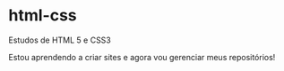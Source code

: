 # html-css
 Estudos de HTML 5 e CSS3

 Estou aprendendo a criar sites e agora vou gerenciar meus repositórios!
